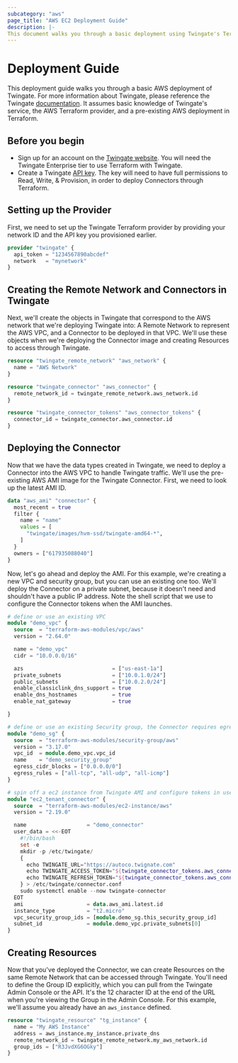 ```yaml
---
subcategory: "aws"
page_title: "AWS EC2 Deployment Guide"
description: |-
This document walks you through a basic deployment using Twingate's Terraform provider on AWS
---
```


# Deployment Guide

This deployment guide walks you through a basic AWS deployment of Twingate. For more information about Twingate, please reference the Twingate [documentation](https://docs.twingate.com/docs). It assumes basic knowledge of Twingate's service, the AWS Terraform provider, and a pre-existing AWS deployment in Terraform.

## Before you begin

* Sign up for an account on the [Twingate website](https://www.twingate.com). You will need the Twingate Enterprise tier to use Terraform with Twingate.
* Create a Twingate [API key](https://docs.twingate.com/docs/api-overview). The key will need to have full permissions to Read, Write, & Provision, in order to deploy Connectors through Terraform.

## Setting up the Provider

First, we need to set up the Twingate Terraform provider by providing your network ID and the API key you provisioned earlier.

```terraform
provider "twingate" {
  api_token = "1234567890abcdef"
  network   = "mynetwork"
}
```

## Creating the Remote Network and Connectors in Twingate

Next, we'll create the objects in Twingate that correspond to the AWS network that we're deploying Twingate into: A Remote Network to represent the AWS VPC, and a Connector to be deployed in that VPC. We'll use these objects when we're deploying the Connector image and creating Resources to access through Twingate.

```terraform
resource "twingate_remote_network" "aws_network" {
  name = "AWS Network"
}

resource "twingate_connector" "aws_connector" {
  remote_network_id = twingate_remote_network.aws_network.id
}

resource "twingate_connector_tokens" "aws_connector_tokens" {
  connector_id = twingate_connector.aws_connector.id
}
```

## Deploying the Connector

Now that we have the data types created in Twingate, we need to deploy a Connector into the AWS VPC to handle Twingate traffic. We'll use the pre-existing AWS AMI image for the Twingate Connector. First, we need to look up the latest AMI ID.

```terraform
data "aws_ami" "connector" {
  most_recent = true
  filter {
    name = "name"
    values = [
      "twingate/images/hvm-ssd/twingate-amd64-*",
    ]
  }
  owners = ["617935088040"]
}
```

Now, let's go ahead and deploy the AMI. For this example, we're creating a new VPC and security group, but you can use an existing one too. We'll deploy the Connector on a private subnet, because it doesn't need and shouldn't have a public IP address. Note the shell script that we use to configure the Connector tokens when the AMI launches.

```terraform
# define or use an existing VPC
module "demo_vpc" {
  source  = "terraform-aws-modules/vpc/aws"
  version = "2.64.0"

  name = "demo_vpc"
  cidr = "10.0.0.0/16"

  azs                            = ["us-east-1a"]
  private_subnets                = ["10.0.1.0/24"]
  public_subnets                 = ["10.0.2.0/24"]
  enable_classiclink_dns_support = true
  enable_dns_hostnames           = true
  enable_nat_gateway             = true

}

# define or use an existing Security group, the Connector requires egress traffic enabled but does not require ingress
module "demo_sg" {
  source  = "terraform-aws-modules/security-group/aws"
  version = "3.17.0"
  vpc_id  = module.demo_vpc.vpc_id
  name    = "demo_security_group"
  egress_cidr_blocks = ["0.0.0.0/0"]
  egress_rules = ["all-tcp", "all-udp", "all-icmp"]
}

# spin off a ec2 instance from Twingate AMI and configure tokens in user_data
module "ec2_tenant_connector" {
  source  = "terraform-aws-modules/ec2-instance/aws"
  version = "2.19.0"

  name                   = "demo_connector"
  user_data = <<-EOT
    #!/bin/bash
    set -e
    mkdir -p /etc/twingate/
    {
      echo TWINGATE_URL="https://autoco.twignate.com"
      echo TWINGATE_ACCESS_TOKEN="${twingate_connector_tokens.aws_connector_tokens.access_token}"
      echo TWINGATE_REFRESH_TOKEN="${twingate_connector_tokens.aws_connector_tokens.refresh_token}"
    } > /etc/twingate/connector.conf
    sudo systemctl enable --now twingate-connector
  EOT
  ami                    = data.aws_ami.latest.id
  instance_type          = "t2.micro"
  vpc_security_group_ids = [module.demo_sg.this_security_group_id]
  subnet_id              = module.demo_vpc.private_subnets[0]
}
```

## Creating Resources

Now that you've deployed the Connector, we can create Resources on the same Remote Network that can be accessed through Twingate. You'll need to define the Group ID explicitly, which you can pull from the Twingate Admin Console or the API. It's the 12 character ID at the end of the URL when you're viewing the Group in the Admin Console. For this example, we'll assume you already have an `aws_instance` defined.

```terraform
resource "twingate_resource" "tg_instance" {
  name = "My AWS Instance"
  address = aws_instance.my_instance.private_dns
  remote_network_id = twingate_remote_network.my_aws_network.id
  group_ids = ["R3JvdXG6OGky"]
}
```